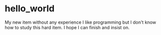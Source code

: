 # hello_world
My new item without any experience
I like programming but I don't know how to study this hard item.
I hope I can finish and insist on.
